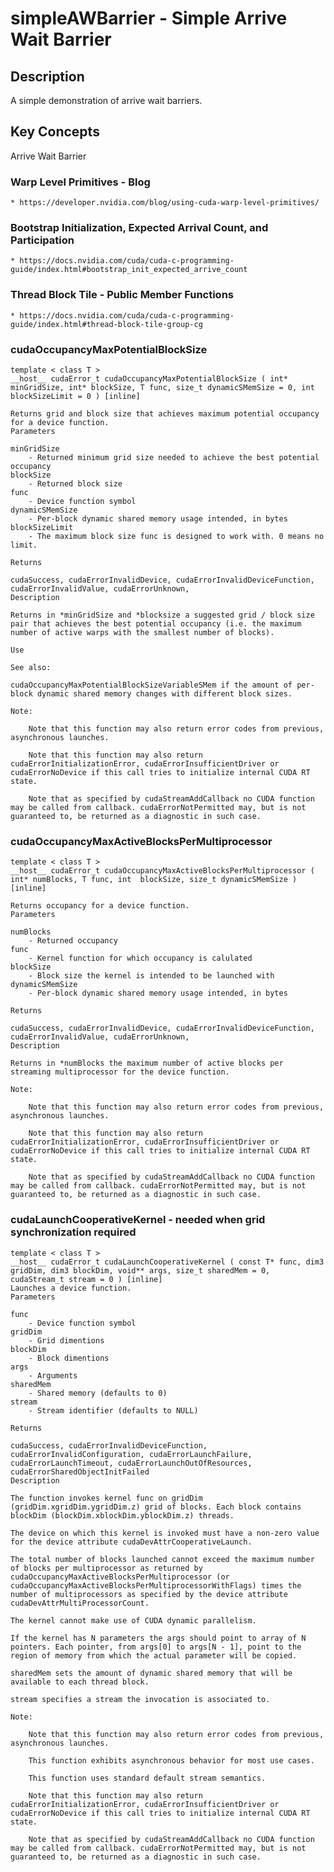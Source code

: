 # simpleAWBarrier - Simple Arrive Wait Barrier

## Description

A simple demonstration of arrive wait barriers.

## Key Concepts

Arrive Wait Barrier

### Warp Level Primitives - Blog
    * https://developer.nvidia.com/blog/using-cuda-warp-level-primitives/

### Bootstrap Initialization, Expected Arrival Count, and Participation
    * https://docs.nvidia.com/cuda/cuda-c-programming-guide/index.html#bootstrap_init_expected_arrive_count

### Thread Block Tile - Public Member Functions
    * https://docs.nvidia.com/cuda/cuda-c-programming-guide/index.html#thread-block-tile-group-cg

### cudaOccupancyMaxPotentialBlockSize
    template < class T >
    __host__ ​cudaError_t cudaOccupancyMaxPotentialBlockSize ( int* minGridSize, int* blockSize, T func, size_t dynamicSMemSize = 0, int  blockSizeLimit = 0 ) [inline]
    
    Returns grid and block size that achieves maximum potential occupancy for a device function.
    Parameters

    minGridSize
        - Returned minimum grid size needed to achieve the best potential occupancy 
    blockSize
        - Returned block size 
    func
        - Device function symbol 
    dynamicSMemSize
        - Per-block dynamic shared memory usage intended, in bytes 
    blockSizeLimit
        - The maximum block size func is designed to work with. 0 means no limit. 

    Returns

    cudaSuccess, cudaErrorInvalidDevice, cudaErrorInvalidDeviceFunction, cudaErrorInvalidValue, cudaErrorUnknown,
    Description

    Returns in *minGridSize and *blocksize a suggested grid / block size pair that achieves the best potential occupancy (i.e. the maximum number of active warps with the smallest number of blocks).

    Use

    See also:

    cudaOccupancyMaxPotentialBlockSizeVariableSMem if the amount of per-block dynamic shared memory changes with different block sizes.

    Note:

        Note that this function may also return error codes from previous, asynchronous launches.

        Note that this function may also return cudaErrorInitializationError, cudaErrorInsufficientDriver or cudaErrorNoDevice if this call tries to initialize internal CUDA RT state.

        Note that as specified by cudaStreamAddCallback no CUDA function may be called from callback. cudaErrorNotPermitted may, but is not guaranteed to, be returned as a diagnostic in such case.


### cudaOccupancyMaxActiveBlocksPerMultiprocessor
    template < class T >
    __host__ ​cudaError_t cudaOccupancyMaxActiveBlocksPerMultiprocessor ( int* numBlocks, T func, int  blockSize, size_t dynamicSMemSize ) [inline]

    Returns occupancy for a device function.
    Parameters

    numBlocks
        - Returned occupancy 
    func
        - Kernel function for which occupancy is calulated 
    blockSize
        - Block size the kernel is intended to be launched with 
    dynamicSMemSize
        - Per-block dynamic shared memory usage intended, in bytes

    Returns

    cudaSuccess, cudaErrorInvalidDevice, cudaErrorInvalidDeviceFunction, cudaErrorInvalidValue, cudaErrorUnknown,
    Description

    Returns in *numBlocks the maximum number of active blocks per streaming multiprocessor for the device function.

    Note:

        Note that this function may also return error codes from previous, asynchronous launches.

        Note that this function may also return cudaErrorInitializationError, cudaErrorInsufficientDriver or cudaErrorNoDevice if this call tries to initialize internal CUDA RT state.

        Note that as specified by cudaStreamAddCallback no CUDA function may be called from callback. cudaErrorNotPermitted may, but is not guaranteed to, be returned as a diagnostic in such case.

### cudaLaunchCooperativeKernel - needed when grid synchronization required
    template < class T >
    __host__ ​cudaError_t cudaLaunchCooperativeKernel ( const T* func, dim3 gridDim, dim3 blockDim, void** args, size_t sharedMem = 0, cudaStream_t stream = 0 ) [inline]
    Launches a device function.
    Parameters

    func
        - Device function symbol 
    gridDim
        - Grid dimentions 
    blockDim
        - Block dimentions 
    args
        - Arguments 
    sharedMem
        - Shared memory (defaults to 0) 
    stream
        - Stream identifier (defaults to NULL)

    Returns

    cudaSuccess, cudaErrorInvalidDeviceFunction, cudaErrorInvalidConfiguration, cudaErrorLaunchFailure, cudaErrorLaunchTimeout, cudaErrorLaunchOutOfResources, cudaErrorSharedObjectInitFailed
    Description

    The function invokes kernel func on gridDim (gridDim.xgridDim.ygridDim.z) grid of blocks. Each block contains blockDim (blockDim.xblockDim.yblockDim.z) threads.

    The device on which this kernel is invoked must have a non-zero value for the device attribute cudaDevAttrCooperativeLaunch.

    The total number of blocks launched cannot exceed the maximum number of blocks per multiprocessor as returned by cudaOccupancyMaxActiveBlocksPerMultiprocessor (or cudaOccupancyMaxActiveBlocksPerMultiprocessorWithFlags) times the number of multiprocessors as specified by the device attribute cudaDevAttrMultiProcessorCount.

    The kernel cannot make use of CUDA dynamic parallelism.

    If the kernel has N parameters the args should point to array of N pointers. Each pointer, from args[0] to args[N - 1], point to the region of memory from which the actual parameter will be copied.

    sharedMem sets the amount of dynamic shared memory that will be available to each thread block.

    stream specifies a stream the invocation is associated to.

    Note:

        Note that this function may also return error codes from previous, asynchronous launches.

        This function exhibits asynchronous behavior for most use cases.

        This function uses standard default stream semantics.

        Note that this function may also return cudaErrorInitializationError, cudaErrorInsufficientDriver or cudaErrorNoDevice if this call tries to initialize internal CUDA RT state.

        Note that as specified by cudaStreamAddCallback no CUDA function may be called from callback. cudaErrorNotPermitted may, but is not guaranteed to, be returned as a diagnostic in such case.

